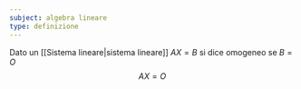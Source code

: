 ```yaml
---
subject: algebra lineare
type: definizione
---
```

Dato un [[Sistema lineare|sistema lineare]] $AX=B$ si dice omogeneo se $B=O$
$$
AX=O
$$